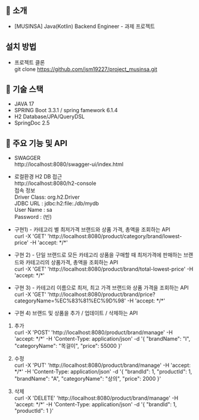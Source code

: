 ## 📖 소개
- [MUSINSA] Java(Kotlin) Backend Engineer - 과제 프로젝트

## 설치 방법
- 프로젝트 클론<br>
git clone https://github.com/jsm19227/project_musinsa.git

## 📖 기술 스택
- JAVA 17
- SPRING Boot 3.3.1 / spring famework 6.1.4
- H2 Database/JPA/QueryDSL
- SpringDoc 2.5

## 📖 주요 기능 및 API 
- SWAGGER<br>
http://localhost:8080/swagger-ui/index.html

- 로컬환경 H2 DB 접근<br>
http://localhost:8080/h2-console<br>
접속 정보<br>
Driver Class: org.h2.Driver<br>
JDBC URL : jdbc:h2:file:./db/mydb<br>
User Name : sa<br>
Password : (빈)<br>

- 구현1) - 카테고리 별 최저가격 브랜드와 상품 가격, 총액을 조회하는 API<br>
 curl -X 'GET' 'http://localhost:8080/product/category/brand/lowest-price' -H 'accept: \*/\*'

- 구현 2) - 단일 브랜드로 모든 카테고리 상품을 구매할 때 최저가격에 판매하는 브랜드와 카테고리의 상품가격, 총액을
조회하는 API<br>
curl -X 'GET' 'http://localhost:8080/product/brand/total-lowest-price' -H 'accept: \*/\*'

- 구현 3) - 카테고리 이름으로 최저, 최고 가격 브랜드와 상품 가격을 조회하는 API<br>
 curl -X 'GET' 'http://localhost:8080/product/brand/price?categoryName=%EC%83%81%EC%9D%98' -H 'accept: \*/\*'

- 구현 4) 브랜드 및 상품을 추가 / 업데이트 / 삭제하는 API<br>
1) 추가<br>
 curl -X 'POST' 'http://localhost:8080/product/brand/manage' -H 'accept: \*/\*' -H 'Content-Type: application/json' 
  -d '{
  "brandName": "I",
  "categoryName": "목걸이",
  "price": 55000
}'

2) 수정<br>
 curl -X 'PUT' 'http://localhost:8080/product/brand/manage' -H 'accept: \*/\*' -H 'Content-Type: application/json'
  -d '{
  "brandId": 1,
  "productId": 1,
  "brandName": "A",
  "categoryName": "상의",
  "price": 2000
}'

3) 삭제<br>
 curl -X 'DELETE' 'http://localhost:8080/product/brand/manage' -H 'accept: \*/\*' -H 'Content-Type: application/json' 
  -d '{
  "brandId": 1,
  "productId": 1
}'

